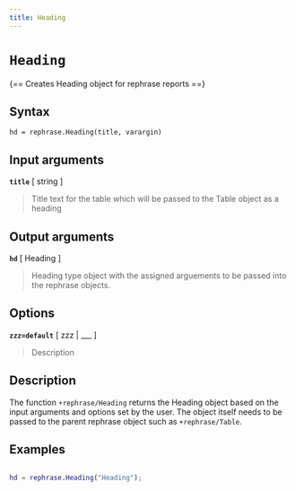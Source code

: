 ```yaml
---
title: Heading
---
```


# `Heading`

{== Creates Heading object for rephrase reports ==}


## Syntax 

    hd = rephrase.Heading(title, varargin)


## Input arguments 

__`title`__ [ string ]
> 
> Title text for the table which will be passed to the
> Table object as a heading
>  


## Output arguments 

__`hd`__ [ Heading ]
> 
> Heading type object with the assigned arguements to be passed
> into the rephrase objects.
> 


## Options 

__`zzz=default`__ [ zzz | ___ ]
> 
> Description
> 


## Description 

The function `+rephrase/Heading` returns the Heading object based on the input arguments and options set by the user. The object itself needs to be passed to the parent rephrase object such as `+rephrase/Table`.

## Examples

```matlab

hd = rephrase.Heading("Heading");

```
